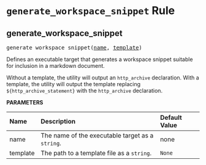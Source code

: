 <!-- Generated with Stardoc, Do Not Edit! -->
# `generate_workspace_snippet` Rule


<a id="#generate_workspace_snippet"></a>

## generate_workspace_snippet

<pre>
generate_workspace_snippet(<a href="#generate_workspace_snippet-name">name</a>, <a href="#generate_workspace_snippet-template">template</a>)
</pre>

Defines an executable target that generates a workspace snippet suitable     for inclusion in a markdown document.

Without a template, the utility will output an `http_archive` declaration.     With a template, the utility will output the template replacing     `${http_archive_statement}` with the `http_archive` declaration.


**PARAMETERS**


| Name  | Description | Default Value |
| :------------- | :------------- | :------------- |
| <a id="generate_workspace_snippet-name"></a>name |  The name of the executable target as a <code>string</code>.   |  none |
| <a id="generate_workspace_snippet-template"></a>template |  The path to a template file  as a <code>string</code>.   |  <code>None</code> |


